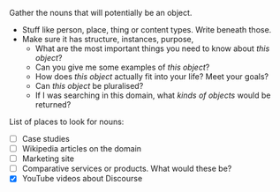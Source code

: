 Gather the nouns that will potentially be an object.
- Stuff like person, place, thing or content types. Write beneath those.
- Make sure it has structure, instances, purpose, 
	- What are the most important things you need to know about *this object*?
	- Can you give me some examples of *this object*?
	- How does *this object* actually fit into your life? Meet your goals?
	- Can *this object* be pluralised?
	- If I was searching in this domain, what *kinds of objects* would be returned?

List of places to look for nouns:
- [ ] Case studies
- [ ] Wikipedia articles on the domain
- [ ] Marketing site
- [ ] Comparative services or products. What would these be?
- [x] YouTube videos about Discourse

[^1]: YouTube, [Discourse Free Open Source Community Platform](https://www.youtube.com/watch?v=83Npalu8WZI&t=4s), accessed 2024-07-28
[^2]: YouTube, [Flarum Free Open Source Modern Forum Builder](https://www.youtube.com/watch?v=OsX89_GJGdg), accessed 2024-07-28